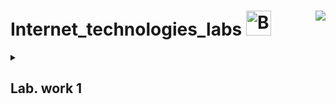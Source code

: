 # Internet_technologies_labs <a href="https://emoji.gg/emoji/8557-bouncingsylveon"><img src="https://cdn3.emoji.gg/emojis/4429-catspin.gif" width="40px" height="40зx" alt="BouncingSylveon"></a><img align="right" src="https://hits.seeyoufarm.com/api/count/incr/badge.svg?url=https%3A%2F%2Fgithub.com%2FE-Kozyreva%2Finternet_technologies_labs%2Ftree%2Fmain&count_bg=%23FD7E14&title_bg=%23FFC107&icon=codacy.svg&icon_color=%23FFFFFF&title=%E3%85%A4&edge_flat=false"/>

<details><summary><h2>Lab. work 1</h2></summary>
Создайте страницу, содержащую элемент canvas. С этим элементом должны быть связаны функция «рисования» квадратов, работающая следующим образом. Если нажать клавишу мыши на элементе, затем продвинуть мышь в сторону и отпустить, должен быть нарисован квадрат с центром в первой точке (точке нажатия клавиши мыши) и углом во второй точке (точке, где клавиша мыши была отпущена). Предполагается, что первая и вторая точки не находятся на одной горизонтали или вертикали.
</details>
